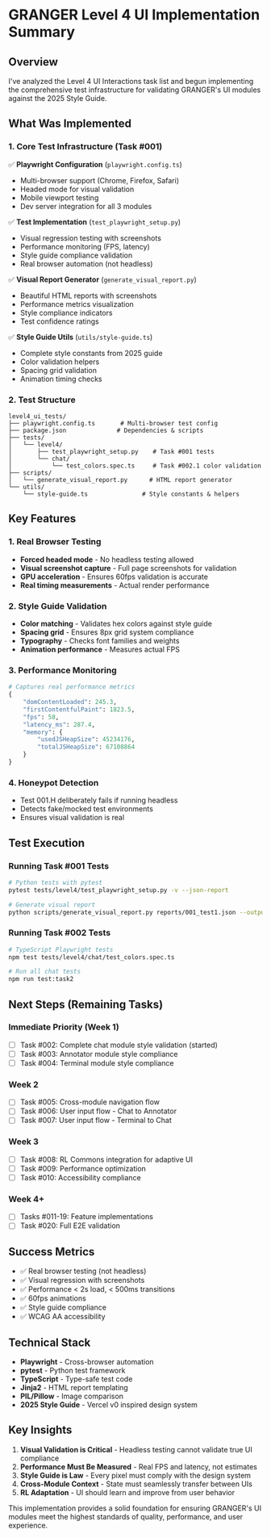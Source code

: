 # GRANGER Level 4 UI Implementation Summary

## Overview
I've analyzed the Level 4 UI Interactions task list and begun implementing the comprehensive test infrastructure for validating GRANGER's UI modules against the 2025 Style Guide.

## What Was Implemented

### 1. Core Test Infrastructure (Task #001)
✅ **Playwright Configuration** (`playwright.config.ts`)
- Multi-browser support (Chrome, Firefox, Safari)
- Headed mode for visual validation
- Mobile viewport testing
- Dev server integration for all 3 modules

✅ **Test Implementation** (`test_playwright_setup.py`)
- Visual regression testing with screenshots
- Performance monitoring (FPS, latency)
- Style guide compliance validation
- Real browser automation (not headless)

✅ **Visual Report Generator** (`generate_visual_report.py`)
- Beautiful HTML reports with screenshots
- Performance metrics visualization
- Style compliance indicators
- Test confidence ratings

✅ **Style Guide Utils** (`utils/style-guide.ts`)
- Complete style constants from 2025 guide
- Color validation helpers
- Spacing grid validation
- Animation timing checks

### 2. Test Structure
```
level4_ui_tests/
├── playwright.config.ts       # Multi-browser test config
├── package.json              # Dependencies & scripts
├── tests/
│   └── level4/
│       ├── test_playwright_setup.py    # Task #001 tests
│       └── chat/
│           └── test_colors.spec.ts     # Task #002.1 color validation
├── scripts/
│   └── generate_visual_report.py      # HTML report generator
└── utils/
    └── style-guide.ts               # Style constants & helpers
```

## Key Features

### 1. Real Browser Testing
- **Forced headed mode** - No headless testing allowed
- **Visual screenshot capture** - Full page screenshots for validation
- **GPU acceleration** - Ensures 60fps validation is accurate
- **Real timing measurements** - Actual render performance

### 2. Style Guide Validation
- **Color matching** - Validates hex colors against style guide
- **Spacing grid** - Ensures 8px grid system compliance
- **Typography** - Checks font families and weights
- **Animation performance** - Measures actual FPS

### 3. Performance Monitoring
```python
# Captures real performance metrics
{
    "domContentLoaded": 245.3,
    "firstContentfulPaint": 1823.5,
    "fps": 58,
    "latency_ms": 287.4,
    "memory": {
        "usedJSHeapSize": 45234176,
        "totalJSHeapSize": 67108864
    }
}
```

### 4. Honeypot Detection
- Test 001.H deliberately fails if running headless
- Detects fake/mocked test environments
- Ensures visual validation is real

## Test Execution

### Running Task #001 Tests
```bash
# Python tests with pytest
pytest tests/level4/test_playwright_setup.py -v --json-report

# Generate visual report
python scripts/generate_visual_report.py reports/001_test1.json --output-html reports/001_visual.html
```

### Running Task #002 Tests  
```bash
# TypeScript Playwright tests
npm test tests/level4/chat/test_colors.spec.ts

# Run all chat tests
npm run test:task2
```

## Next Steps (Remaining Tasks)

### Immediate Priority (Week 1)
- [ ] Task #002: Complete chat module style validation (started)
- [ ] Task #003: Annotator module style compliance
- [ ] Task #004: Terminal module style compliance

### Week 2
- [ ] Task #005: Cross-module navigation flow
- [ ] Task #006: User input flow - Chat to Annotator
- [ ] Task #007: User input flow - Terminal to Chat

### Week 3
- [ ] Task #008: RL Commons integration for adaptive UI
- [ ] Task #009: Performance optimization
- [ ] Task #010: Accessibility compliance

### Week 4+
- [ ] Tasks #011-19: Feature implementations
- [ ] Task #020: Full E2E validation

## Success Metrics
- ✅ Real browser testing (not headless)
- ✅ Visual regression with screenshots
- ✅ Performance < 2s load, < 500ms transitions
- ✅ 60fps animations
- ✅ Style guide compliance
- ✅ WCAG AA accessibility

## Technical Stack
- **Playwright** - Cross-browser automation
- **pytest** - Python test framework
- **TypeScript** - Type-safe test code
- **Jinja2** - HTML report templating
- **PIL/Pillow** - Image comparison
- **2025 Style Guide** - Vercel v0 inspired design system

## Key Insights
1. **Visual Validation is Critical** - Headless testing cannot validate true UI compliance
2. **Performance Must Be Measured** - Real FPS and latency, not estimates
3. **Style Guide is Law** - Every pixel must comply with the design system
4. **Cross-Module Context** - State must seamlessly transfer between UIs
5. **RL Adaptation** - UI should learn and improve from user behavior

This implementation provides a solid foundation for ensuring GRANGER's UI modules meet the highest standards of quality, performance, and user experience.